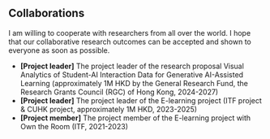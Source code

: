 ## Collaborations
I am willing to cooperate with researchers from all over the world. I hope that our collaborative research outcomes can be accepted and shown to everyone as soon as possible.
- **[Project leader]** The project leader of the research proposal Visual Analytics of Student-AI Interaction Data for Generative AI-Assisted Learning (approximately 1M HKD by the General Research Fund, the Research Grants Council (RGC) of Hong Kong, 2024-2027)
- **[Project leader]** The project leader of the E-learning project (ITF project & CUHK project, approximately 1M HKD, 2023-2025)
- **[Project member]** The project member of the E-learning project with Own the Room (ITF, 2021-2023)

